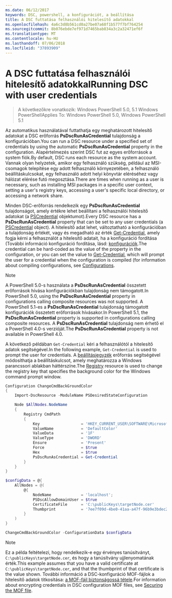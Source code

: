 ```yaml
---
ms.date: 06/12/2017
keywords: DSC, powershell, a konfigurációt, a beállítása
title: A DSC futtatása felhasználói hitelesítő adatokkal
ms.openlocfilehash: 4a6c3d8b561cd0a27be07a68f1b577f7bf764254
ms.sourcegitcommit: 8b076ebde7ef971d7465bab834a3c2a32471ef6f
ms.translationtype: MT
ms.contentlocale: hu-HU
ms.lasthandoff: 07/06/2018
ms.locfileid: "37893909"
---
```

# <a name="running-dsc-with-user-credentials"></a><span data-ttu-id="8fc18-103">A DSC futtatása felhasználói hitelesítő adatokkal</span><span class="sxs-lookup"><span data-stu-id="8fc18-103">Running DSC with user credentials</span></span>

> <span data-ttu-id="8fc18-104">A következőkre vonatkozik: Windows PowerShell 5.0, 5.1 Windows PowerShell</span><span class="sxs-lookup"><span data-stu-id="8fc18-104">Applies To: Windows PowerShell 5.0, Windows PowerShell 5.1</span></span>

<span data-ttu-id="8fc18-105">Az automatikus használatával futtathatja egy meghatározott hitelesítő adatokat a DSC erőforrás **PsDscRunAsCredential** tulajdonság a konfigurációban.</span><span class="sxs-lookup"><span data-stu-id="8fc18-105">You can run a DSC resource under a specified set of credentials by using the automatic **PsDscRunAsCredential** property in the configuration.</span></span>
<span data-ttu-id="8fc18-106">Alapértelmezés szerint DSC fut az egyes erőforrások a system fiók.</span><span class="sxs-lookup"><span data-stu-id="8fc18-106">By default, DSC runs each resource as the system account.</span></span>
<span data-ttu-id="8fc18-107">Vannak olyan helyzetek, amikor egy felhasználó szükség, például az MSI-csomagok telepítése egy adott felhasználó környezetében, a felhasználó beállításkulcsokat, egy felhasználó adott helyi könyvtár eléréséhez vagy hálózat elérése futó megosztása.</span><span class="sxs-lookup"><span data-stu-id="8fc18-107">There are times when running as a user is necessary, such as installing MSI packages in a specific user context, setting a user's registry keys, accessing a user's specific local directory, or accessing a network share.</span></span>

<span data-ttu-id="8fc18-108">Minden DSC-erőforrás rendelkezik egy **PsDscRunAsCredential** tulajdonságot, amely értékre lehet beállítani a felhasználói hitelesítő adatokat (a [PSCredential](/dotnet/api/system.management.automation.pscredential) objektumot).</span><span class="sxs-lookup"><span data-stu-id="8fc18-108">Every DSC resource has a **PsDscRunAsCredential** property that can be set to any user credentials (a [PSCredential](/dotnet/api/system.management.automation.pscredential) object).</span></span>
<span data-ttu-id="8fc18-109">A hitelesítő adat lehet, változtatható a konfigurációban a tulajdonság értékét, vagy és megadható az érték [Get-Credential](/powershell/module/Microsoft.PowerShell.Security/Get-Credential), amely fogja kérni a felhasználót a hitelesítő adatait, ha a konfiguráció fordítása (További információ konfiguráció fordítása, lásd: [konfigurációk](configurations.md).</span><span class="sxs-lookup"><span data-stu-id="8fc18-109">The credential can be hard-coded as the value of the property in the configuration, or you can set the value to [Get-Credential](/powershell/module/Microsoft.PowerShell.Security/Get-Credential), which will prompt the user for a credential when the configuration is compiled (for information about compiling configurations, see [Configurations](configurations.md).</span></span>

> [!NOTE] 
> <span data-ttu-id="8fc18-110">A PowerShell 5.0-s használata a **PsDscRunAsCredential** összetett erőforrások hívása konfigurációkban tulajdonság nem támogatott.</span><span class="sxs-lookup"><span data-stu-id="8fc18-110">In PowerShell 5.0, using the **PsDscRunAsCredential** property in configurations calling composite resources was not supported.</span></span>
> <span data-ttu-id="8fc18-111">A PowerShell 5.1-es a **PsDscRunAsCredential** tulajdonság támogatott konfigurációk összetett erőforrások hívásakor.</span><span class="sxs-lookup"><span data-stu-id="8fc18-111">In PowerShell 5.1, the **PsDscRunAsCredential** property is supported in configurations calling composite resources.</span></span>
> <span data-ttu-id="8fc18-112">A **PsDscRunAsCredential** tulajdonság nem érhető el a PowerShell 4.0-s verzióját.</span><span class="sxs-lookup"><span data-stu-id="8fc18-112">The **PsDscRunAsCredential** property is not available in PowerShell 4.0.</span></span>

<span data-ttu-id="8fc18-113">A következő példában `Get-Credential` kéri a felhasználótól a hitelesítő adatok segítségével.</span><span class="sxs-lookup"><span data-stu-id="8fc18-113">In the following example, `Get-Credential` is used to prompt the user for credentials.</span></span>
<span data-ttu-id="8fc18-114">A [beállításjegyzék](registryResource.md) erőforrás segítségével módosíthatja a beállításkulcsot, amely meghatározza a Windows parancssori ablakban háttérszíne.</span><span class="sxs-lookup"><span data-stu-id="8fc18-114">The [Registry](registryResource.md) resource is used to change the registry key that specifies the background color for the Windows command prompt window.</span></span>

```powershell
Configuration ChangeCmdBackGroundColor
{
    Import-DscResource -ModuleName PSDesiredStateConfiguration

    Node $AllNodes.NodeName
    {
        Registry CmdPath
        {
            Key                  = 'HKEY_CURRENT_USER\SOFTWARE\Microsoft\Command Processor'
            ValueName            = 'DefaultColor'
            ValueData            = '1F'
            ValueType            = 'DWORD'
            Ensure               = 'Present'
            Force                = $true
            Hex                  = $true
            PsDscRunAsCredential = Get-Credential
        }
    }
}

$configData = @{
    AllNodes = @(
        @{
            NodeName             = 'localhost';
            PSDscAllowDomainUser = $true
            CertificateFile      = 'C:\publicKeys\targetNode.cer'
            Thumbprint           = '7ee7f09d-4be0-41aa-a47f-96b9e3bdec25'
        }
    )
}

ChangeCmdBackGroundColor -ConfigurationData $configData
```

> [!NOTE]
> <span data-ttu-id="8fc18-115">Ez a példa feltételezi, hogy rendelkezik-e egy érvényes tanúsítványt, `C:\publicKeys\targetNode.cer`, és hogy a tanúsítvány ujjlenyomatának érték.</span><span class="sxs-lookup"><span data-stu-id="8fc18-115">This example assumes that you have a valid certificate at `C:\publicKeys\targetNode.cer`, and that the thumbprint of that certificate is the value shown.</span></span>
> <span data-ttu-id="8fc18-116">További információ a DSC-konfiguráció MOF-fájlok a hitelesítő adatok titkosítása: [a MOF-fájl biztonságossá tétele](secureMOF.md).</span><span class="sxs-lookup"><span data-stu-id="8fc18-116">For information about encrypting credentials in DSC configuration MOF files, see [Securing the MOF file](secureMOF.md).</span></span>
